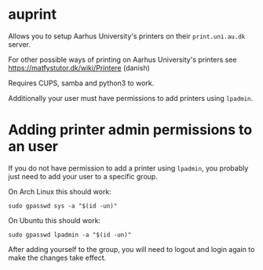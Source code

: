 # auprint

Allows you to setup Aarhus University's printers on their `print.uni.au.dk` server.

For other possible ways of printing on Aarhus University's printers see https://matfystutor.dk/wiki/Printere (danish)

Requires CUPS, samba and python3 to work.

Additionally your user must have permissions to add printers using `lpadmin`.

Adding printer admin permissions to an user
==
If you do not have permission to add a printer using `lpadmin`, you probably just need to add your user to a specific group.

On Arch Linux this should work:

```
sudo gpasswd sys -a "$(id -un)"
```

On Ubuntu this should work:

```
sudo gpasswd lpadmin -a "$(id -un)"
```

After adding yourself to the group, you will need to logout and login again to make the changes take effect.
